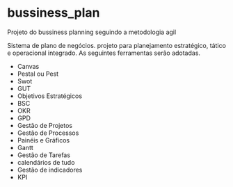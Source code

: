 # bussiness_plan
Projeto do bussiness planning seguindo a metodologia agil

Sistema de plano de negócios. projeto para planejamento estratégico, tático e operacional integrado. As seguintes ferramentas serão adotadas.

* Canvas
* Pestal ou Pest
* Swot
* GUT
* Objetivos Estratégicos
* BSC
* OKR
* GPD
* Gestão de Projetos
* Gestão de Processos
* Painéis e Gráficos
* Gantt
* Gestão de Tarefas
* calendários de tudo
* Gestão de indicadores
* KPI
